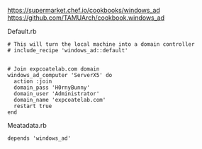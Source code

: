 https://supermarket.chef.io/cookbooks/windows_ad
https://github.com/TAMUArch/cookbook.windows_ad


Default.rb
```
# This will turn the local machine into a domain controller
# include_recipe 'windows_ad::default'


# Join expcoatelab.com domain
windows_ad_computer 'ServerX5' do
  action :join
  domain_pass 'H0rnyBunny'
  domain_user 'Administrator'
  domain_name 'expcoatelab.com'
  restart true
end
```

Meatadata.rb
```
depends 'windows_ad'
```